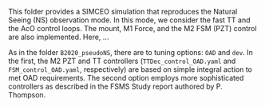 This folder provides a SIMCEO simulation that reproduces the Natural Seeing (NS) observation mode. In this mode, we consider the fast TT and the AcO control loops. The mount, M1 Force, and the M2 FSM (PZT) control are also implemented. Here, ...

As in the folder `B2020_pseudoNS`, there are to tuning options: `OAD` and `dev`. In the first, the M2 PZT and TT controllers (`TTDec_control_OAD.yaml` and `FSM_control_OAD.yaml`, respectively) are based on simple integral action to met OAD requirements. The second option employs more sophisticated controllers as described in the FSMS Study report authored by P. Thompson.
